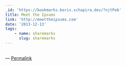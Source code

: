 ```yaml
---
_id: 'https://bookmarks.boris.schapira.dev/?njtPeA'
title: Meet the Ipsums
link: 'http://meettheipsums.com'
date: '2013-12-13'
tags:
    - name: sharemarks
      slug: sharemarks
---
```


<br>&#8212;
<a href="https://bookmarks.boris.schapira.dev/?njtPeA" title="Permalink">Permalink</a>
